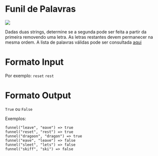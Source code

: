 # Funil de Palavras
![](https://img.shields.io/badge/-EASY-easy.svg?style=for-the-badge)

Dadas duas strings, determine se a segunda pode ser feita a partir da primeira removendo uma letra. As letras restantes devem permanecer na mesma ordem. A lista de palavras válidas pode ser consultada [aqui](https://raw.githubusercontent.com/dolph/dictionary/master/enable1.txt)

# Formato Input
Por exemplo:
`reset`
`rest`

# Formato Output
`True` ou `False`

Exemplos:

```
funnel("leave", "eave") => true
funnel("reset", "rest") => true
funnel("dragoon", "dragon") => true
funnel("eave", "leave") => false
funnel("sleet", "lets") => false
funnel("skiff", "ski") => false
```

